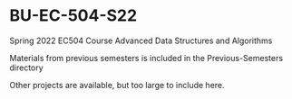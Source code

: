 # BU-EC-504-S22
Spring 2022 EC504 Course Advanced Data Structures and Algorithms

Materials from previous semesters is included in the Previous-Semesters directory

Other projects are available, but too large to include here.
